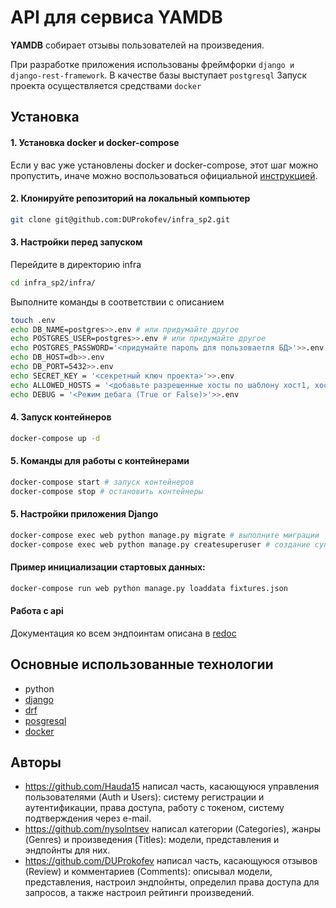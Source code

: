 # API для сервиса YAMDB

**YAMDB**  собирает отзывы пользователей на произведения.

При разработке приложения использованы фреймфорки `django и django-rest-framework`. В качестве базы выступает `postgresql`
Запуск проекта осуществляется средствами `docker`

## Установка

#### 1. Установка docker и docker-compose

Если у вас уже установлены docker и docker-compose, этот шаг можно пропустить, иначе можно воспользоваться официальной [инструкцией](https://docs.docker.com/engine/install/).

#### 2. Клонируйте репозиторий на локальный компьютер
```bash
git clone git@github.com:DUProkofev/infra_sp2.git
```

#### 3. Настройки перед запуском
Перейдите в директорию infra
```bash
cd infra_sp2/infra/
```
Выполните команды в соответствии с описанием
```bash
touch .env
echo DB_NAME=postgres>>.env # или придумайте другое
echo POSTGRES_USER=postgres>>.env # или придумайте другое
echo POSTGRES_PASSWORD='<придумайте пароль для пользоваетля БД>'>>.env
echo DB_HOST=db>>.env
echo DB_PORT=5432>>.env
echo SECRET_KEY = '<секретный ключ проекта>'>>.env
echo ALLOWED_HOSTS = '<добавьте разрешенные хосты по шаблону хост1, хост2, ..., хостN>'>>.env
echo DEBUG = '<Режим дебага (True or False)>'>>.env
```

#### 4. Запуск контейнеров
```bash
docker-compose up -d
```

#### 5. Команды для работы с контейнерами
```bash
docker-compose start # запуск контейнеров
docker-compose stop # остановить контейнеры
```

#### 5. Настройки приложения Django
```bash
docker-compose exec web python manage.py migrate # выполните миграции
docker-compose exec web python manage.py createsuperuser # создание суперпользователя
```

#### Пример инициализации стартовых данных:
```bash
docker-compose run web python manage.py loaddata fixtures.json
```

#### Работа с api
Документация ко всем эндпоинтам описана в [redoc](localhost/admin/)

## Основные использованные технологии
* python
* [django](https://www.djangoproject.com/)
* [drf](https://www.django-rest-framework.org/)
* [posgresql](https://www.postgresql.org/)
* [docker](https://www.docker.com/)

## Авторы
* https://github.com/Hauda15 написал часть, касающуюся управления пользователями (Auth и Users): систему регистрации и аутентификации, права доступа, работу с токеном, систему подтверждения через e-mail.
* https://github.com/nysolntsev написал категории (Categories), жанры (Genres) и произведения (Titles): модели, представления и эндпойнты для них. 
* https://github.com/DUProkofev написал часть, касающуюся отзывов (Review) и комментариев (Comments): описывал модели, представления, настроил эндпойнты, определил права доступа для запросов, а также настроил рейтинги произведений.

